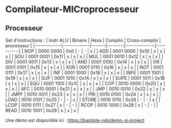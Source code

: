 # Compilateur-MICroprocesseur

## Processeur

Set d'instructions : 
| Instr ALU   | Binaire     | Hexa  | Compilo | Cross-compilo | processeur |
|-------------|-------------|-------|:-------:|:-------------:|:----------:|
| NOP         | 0000 0000   | 0x0   | -       | -             | x          |
| ADD         | 0001 0000   | 0x10  | x       | x             | x          |
| SOU         | 0001 0001   | 0x11  | x       | x             | x          |
| MUL         | 0001 0010   | 0x12  | x       | x             | x          |
| DIV         | 0001 0011   | 0x13  | x       | x             | x          |
| AND         | 0001 0100   | 0x14  | x       | x             | x          |
| OR          | 0001 0101   | 0x15  | x       | x             | x          |
| XOR         | 0001 0110   | 0x16  | x       | x             | x          |
| NOT         | 0001 0111   | 0x17  | x       | x             | x          |
| INF         | 0001 1000   | 0x18  | x       | x             | x          |
| INFE        | 0001 1001   | 0x19  | x       | x             | x          |
| SUP         | 0001 1010   | 0x1A  | x       | x             | x          |
| SUPE        | 0001 1011   | 0x1B  | x       | x             | x          |
| EQU         | 0001 1100   | 0x1C  | x       | x             | x          |
| COP         | 0010 0000   | 0x20  | x       | x             | x          |
| AFC         | 0010 0001   | 0x21  | x       | x             | x          |
| JMP         | 0010 0010   | 0x22  | x       | x             | x          |
| JMPF        | 0010 0011   | 0x23  | x       | x             | x          |
| PRI         | 0010 0100   | 0x24  | x       | x             | x          |
| LOAD        | 0010 0101   | 0x25  | -       | -             | x          |
| STORE       | 0010 0110   | 0x26  | -       | -             | x          |
| LCOP        | 0010 0111   | 0x27  | x       | -             | -          |
| RCOP        | 0010 1000   | 0x28  | x       | -             | -          |
| READ        | 0010 1001   | 0x29  | x       | x             | x          |


Une démo est disponible ici : [https://baptiste-reb/demo-si-project](https://baptiste-reb.fr/article.php?id=4242)
